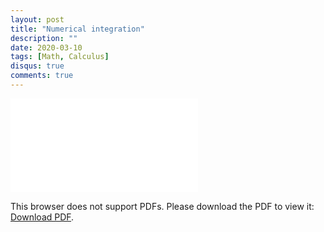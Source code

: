 ```yaml
---
layout: post
title: "Numerical integration"
description: ""
date: 2020-03-10
tags: [Math, Calculus]
disqus: true
comments: true
---
```

<object data="pdfs/Integration_and_sistem_of_equations.pdf" type="application/pdf" width="1400px" height="400px">
    <embed src="pdfs/Integration_and_sistem_of_equations.pdf">
        <p>This browser does not support PDFs. Please download the PDF to view it: <a href="pdfs/Integration_and_sistem_of_equations.pdf">Download PDF</a>.</p>
    </embed>
</object>
<!--more-->

